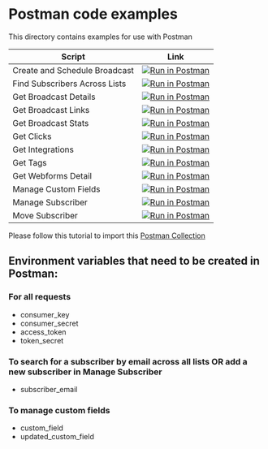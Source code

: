 # Postman code examples

This directory contains examples for use with Postman

| Script | Link |
|--------|------|
| Create and Schedule Broadcast|[![Run in Postman](https://run.pstmn.io/button.svg)](https://app.getpostman.com/run-collection/210e1bbb183a8ed3faf3)|
| Find Subscribers Across Lists|[![Run in Postman](https://run.pstmn.io/button.svg)](https://app.getpostman.com/run-collection/bffa24a4a56d16e06c6e)|
| Get Broadcast Details|[![Run in Postman](https://run.pstmn.io/button.svg)](https://app.getpostman.com/run-collection/f202fe7818233cfcae70)|
| Get Broadcast Links|[![Run in Postman](https://run.pstmn.io/button.svg)](https://app.getpostman.com/run-collection/1463b4cc1855e97c4ee8)|
| Get Broadcast Stats|[![Run in Postman](https://run.pstmn.io/button.svg)](https://app.getpostman.com/run-collection/9d990c1b7964a6cda4c2)|
| Get Clicks|[![Run in Postman](https://run.pstmn.io/button.svg)](https://app.getpostman.com/run-collection/f66b2f4a196a6e7a051c)|
| Get Integrations|[![Run in Postman](https://run.pstmn.io/button.svg)](https://app.getpostman.com/run-collection/1818ac6da02bdf32e5da)|
| Get Tags|[![Run in Postman](https://run.pstmn.io/button.svg)](https://app.getpostman.com/run-collection/c3ce503da22f60621cfa)|
| Get Webforms Detail|[![Run in Postman](https://run.pstmn.io/button.svg)](https://app.getpostman.com/run-collection/3f7be56bda2412df5fa9)|
| Manage Custom Fields|[![Run in Postman](https://run.pstmn.io/button.svg)](https://app.getpostman.com/run-collection/eda4dd0e03bb759e9982)|
| Manage Subscriber|[![Run in Postman](https://run.pstmn.io/button.svg)](https://app.getpostman.com/run-collection/698ef48f20cecfa77f20)|
| Move Subscriber|[![Run in Postman](https://run.pstmn.io/button.svg)](https://app.getpostman.com/run-collection/8bf268e110f7f7da5844)|

Please follow this tutorial to import this [Postman Collection](https://www.getpostman.com/docs/collections)

## Environment variables that need to be created in Postman:

### For all requests

- consumer_key
- consumer_secret
- access_token
- token_secret

### To search for a subscriber by email across all lists OR add a new subscriber in Manage Subscriber

- subscriber_email

### To manage custom fields

- custom_field
- updated_custom_field

